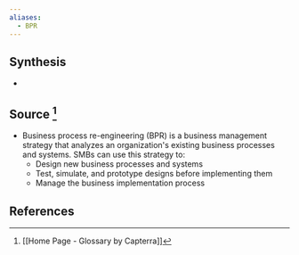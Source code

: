 ```yaml
---
aliases:
  - BPR
---
```

## Synthesis
- 
## Source [^1]
- Business process re-engineering (BPR) is a business management strategy that analyzes an organization's existing business processes and systems. SMBs can use this strategy to:
	- Design new business processes and systems
	- Test, simulate, and prototype designs before implementing them
	- Manage the business implementation process
## References

[^1]: [[Home Page - Glossary by Capterra]]